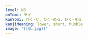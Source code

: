 ```yaml
---
level: N3
onYomi: ライ
kunYomi: ひく-い、ひく-める、ひく-まる
kanjiMeaning: lower, short, humble
image: "[[低.jpg]]"
---
```

